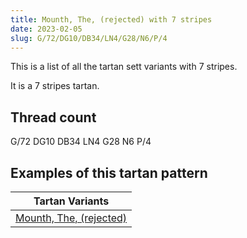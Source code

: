 ```yaml
---
title: Mounth, The, (rejected) with 7 stripes
date: 2023-02-05
slug: G/72/DG10/DB34/LN4/G28/N6/P/4
---
```

This is a list of all the tartan sett variants with 7 stripes.

It is a 7 stripes tartan.


## Thread count
G/72 DG10 DB34 LN4 G28 N6 P/4

## Examples of this tartan pattern

| Tartan Variants |
|---------------|
| [Mounth, The, (rejected)](/variants/g/72/dg10/db34/ln4/g28/n6/p/4-db000050-dg003000-g008000-lne0e0e0-n808080-p800080)||
